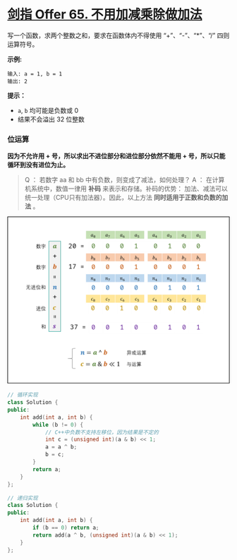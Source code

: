 # [剑指 Offer 65. 不用加减乘除做加法](https://leetcode.cn/problems/bu-yong-jia-jian-cheng-chu-zuo-jia-fa-lcof/)

写一个函数，求两个整数之和，要求在函数体内不得使用 “+”、“-”、“*”、“/” 四则运算符号。

**示例:**

```
输入: a = 1, b = 1
输出: 2
```

**提示：**

- `a`, `b` 均可能是负数或 0
- 结果不会溢出 32 位整数

### 位运算

**因为不允许用 + 号，所以求出不进位部分和进位部分依然不能用 + 号，所以只能循环到没有进位为止。**

> Q ： 若数字 aa 和 bb 中有负数，则变成了减法，如何处理？
> A ： 在计算机系统中，数值一律用 **补码** 来表示和存储。补码的优势： 加法、减法可以统一处理（CPU只有加法器）。因此，以上方法 **同时适用于正数和负数的加法** 。

![Picture1.png](../../Images/3.不用加减乘除做加法.assets/56d56524d8d2b1318f78e209fffe0e266f97631178f6bfd627db85fcd2503205-Picture1.png)

```c++
// 循环实现
class Solution {
public:
    int add(int a, int b) {
        while (b != 0) {
            // C++中负数不支持左移位，因为结果是不定的
            int c = (unsigned int)(a & b) << 1;
            a = a ^ b;
            b = c;
        }
        return a;
    }
};
```

```c++
// 递归实现
class Solution {
public:
    int add(int a, int b) {
        if (b == 0) return a;
        return add(a ^ b, (unsigned int)(a & b) << 1);
    }
};
```

